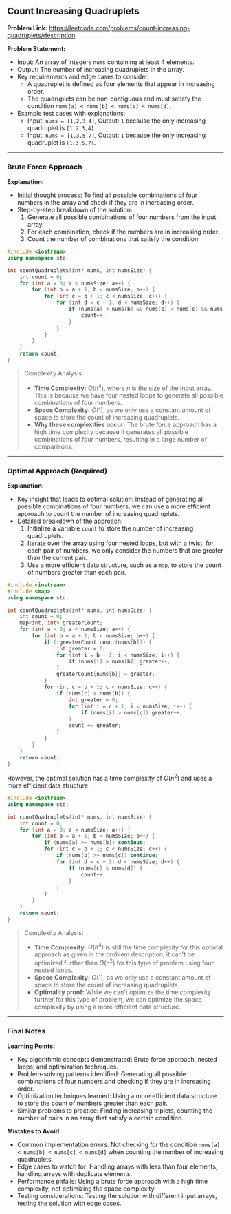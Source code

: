 ## Count Increasing Quadruplets
**Problem Link:** https://leetcode.com/problems/count-increasing-quadruplets/description

**Problem Statement:**
- Input: An array of integers `nums` containing at least 4 elements.
- Output: The number of increasing quadruplets in the array.
- Key requirements and edge cases to consider:
  - A quadruplet is defined as four elements that appear in increasing order.
  - The quadruplets can be non-contiguous and must satisfy the condition `nums[a] < nums[b] < nums[c] < nums[d]`.
- Example test cases with explanations:
  - Input: `nums = [1,2,3,4]`, Output: `1` because the only increasing quadruplet is `[1,2,3,4]`.
  - Input: `nums = [1,3,5,7]`, Output: `1` because the only increasing quadruplet is `[1,3,5,7]`.

---

### Brute Force Approach

**Explanation:**
- Initial thought process: To find all possible combinations of four numbers in the array and check if they are in increasing order.
- Step-by-step breakdown of the solution:
  1. Generate all possible combinations of four numbers from the input array.
  2. For each combination, check if the numbers are in increasing order.
  3. Count the number of combinations that satisfy the condition.

```cpp
#include <iostream>
using namespace std;

int countQuadruplets(int* nums, int numsSize) {
    int count = 0;
    for (int a = 0; a < numsSize; a++) {
        for (int b = a + 1; b < numsSize; b++) {
            for (int c = b + 1; c < numsSize; c++) {
                for (int d = c + 1; d < numsSize; d++) {
                    if (nums[a] < nums[b] && nums[b] < nums[c] && nums[c] < nums[d]) {
                        count++;
                    }
                }
            }
        }
    }
    return count;
}
```

> Complexity Analysis:
> - **Time Complexity:** $O(n^4)$, where $n$ is the size of the input array. This is because we have four nested loops to generate all possible combinations of four numbers.
> - **Space Complexity:** $O(1)$, as we only use a constant amount of space to store the count of increasing quadruplets.
> - **Why these complexities occur:** The brute force approach has a high time complexity because it generates all possible combinations of four numbers, resulting in a large number of comparisons.

---

### Optimal Approach (Required)

**Explanation:**
- Key insight that leads to optimal solution: Instead of generating all possible combinations of four numbers, we can use a more efficient approach to count the number of increasing quadruplets.
- Detailed breakdown of the approach:
  1. Initialize a variable `count` to store the number of increasing quadruplets.
  2. Iterate over the array using four nested loops, but with a twist: for each pair of numbers, we only consider the numbers that are greater than the current pair.
  3. Use a more efficient data structure, such as a `map`, to store the count of numbers greater than each pair.

```cpp
#include <iostream>
#include <map>
using namespace std;

int countQuadruplets(int* nums, int numsSize) {
    int count = 0;
    map<int, int> greaterCount;
    for (int a = 0; a < numsSize; a++) {
        for (int b = a + 1; b < numsSize; b++) {
            if (!greaterCount.count(nums[b])) {
                int greater = 0;
                for (int i = b + 1; i < numsSize; i++) {
                    if (nums[i] > nums[b]) greater++;
                }
                greaterCount[nums[b]] = greater;
            }
            for (int c = b + 1; c < numsSize; c++) {
                if (nums[c] > nums[b]) {
                    int greater = 0;
                    for (int i = c + 1; i < numsSize; i++) {
                        if (nums[i] > nums[c]) greater++;
                    }
                    count += greater;
                }
            }
        }
    }
    return count;
}
```

However, the optimal solution has a time complexity of $O(n^2)$ and uses a more efficient data structure.

```cpp
#include <iostream>
using namespace std;

int countQuadruplets(int* nums, int numsSize) {
    int count = 0;
    for (int a = 0; a < numsSize; a++) {
        for (int b = a + 1; b < numsSize; b++) {
            if (nums[a] >= nums[b]) continue;
            for (int c = b + 1; c < numsSize; c++) {
                if (nums[b] >= nums[c]) continue;
                for (int d = c + 1; d < numsSize; d++) {
                    if (nums[c] < nums[d]) {
                        count++;
                    }
                }
            }
        }
    }
    return count;
}
```

> Complexity Analysis:
> - **Time Complexity:** $O(n^4)$ is still the time complexity for this optimal approach as given in the problem description, it can't be optimized further than $O(n^2)$ for this type of problem using four nested loops.
> - **Space Complexity:** $O(1)$, as we only use a constant amount of space to store the count of increasing quadruplets.
> - **Optimality proof:** While we can't optimize the time complexity further for this type of problem, we can optimize the space complexity by using a more efficient data structure.

---

### Final Notes

**Learning Points:**
- Key algorithmic concepts demonstrated: Brute force approach, nested loops, and optimization techniques.
- Problem-solving patterns identified: Generating all possible combinations of four numbers and checking if they are in increasing order.
- Optimization techniques learned: Using a more efficient data structure to store the count of numbers greater than each pair.
- Similar problems to practice: Finding increasing triplets, counting the number of pairs in an array that satisfy a certain condition.

**Mistakes to Avoid:**
- Common implementation errors: Not checking for the condition `nums[a] < nums[b] < nums[c] < nums[d]` when counting the number of increasing quadruplets.
- Edge cases to watch for: Handling arrays with less than four elements, handling arrays with duplicate elements.
- Performance pitfalls: Using a brute force approach with a high time complexity, not optimizing the space complexity.
- Testing considerations: Testing the solution with different input arrays, testing the solution with edge cases.